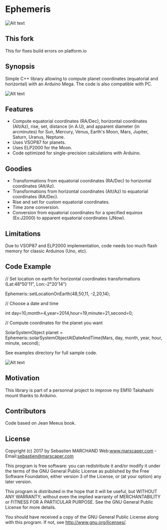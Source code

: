 # Ephemeris
![Alt text](/ephemeris.jpg?raw=true "Optional Title")

## This fork
This for fixes build errors on platform.io

## Synopsis

Simple C++ library allowing to compute planet coordinates (equatorial and horizontal) with an Arduino Mega. The code is also compatible with PC.

![Alt text](/ephemeris_include_graph.png?raw=true "Optional Title")


## Features
- Compute equatorial coordinates (RA/Dec), horizontal coordinates (Alt/Az), rise, set, distance (in A.U), and apparent diameter (in arcminutes) for Sun, Mercury, Venus, Earth's Moon, Mars, Jupiter, Saturn, Uranus, Neptune.
- Uses VSOP87 for planets.
- Uses ELP2000 for the Moon.
- Code optimized for single-precision calculations with Arduino.

## Goodies
- Transformations from equatorial coordinates (RA/Dec) to horizontal coordinates (Alt/Az).
- Transformations from horizontal coordinates (Alt/Az) to equatorial coordinates (RA/Dec).
- Rise and set for custom equatorial coordinates.
- Time zone conversion.
- Conversion from equatorial coordinates for a specified equinox (Ex:J2000) to apparent equatorial coordinates (JNow).

## Limitations

Due to VSOP87 and ELP2000 implementation, code needs too much flash memory for classic Arduinos (Uno, etc).

## Code Example

// Set location on earth for horizontal coordinates transformations (Lat:48°50'11", Lon:-2°20'14")

Ephemeris::setLocationOnEarth(48,50,11, -2,20,14);

// Choose a date and time

int day=10,month=4,year=2014,hour=19,minute=21,second=0;

// Compute coordinates for the planet you want

SolarSystemObject planet = Ephemeris::solarSystemObjectAtDateAndTime(Mars, day, month, year, hour, minute, second);

See examples directory for full sample code.

![Alt text](/examples/PolarisFinder/PolarisFinder.jpg?raw=true "Optional Title")

## Motivation

This library is part of a personnal project to improve my EM10 Takahashi mount thanks to Arduino.

## Contributors

Code based on Jean Meeus book.

## License

Copyright (c) 2017 by Sebastien MARCHAND 
Web:www.marscaper.com - Email:sebastien@marscaper.com

This program is free software: you can redistribute it and/or modify
it under the terms of the GNU General Public License as published by
the Free Software Foundation, either version 3 of the License, or
(at your option) any later version.

This program is distributed in the hope that it will be useful,
but WITHOUT ANY WARRANTY; without even the implied warranty of
MERCHANTABILITY or FITNESS FOR A PARTICULAR PURPOSE.  See the
GNU General Public License for more details.

You should have received a copy of the GNU General Public License
along with this program.  If not, see <http://www.gnu.org/licenses/>.
